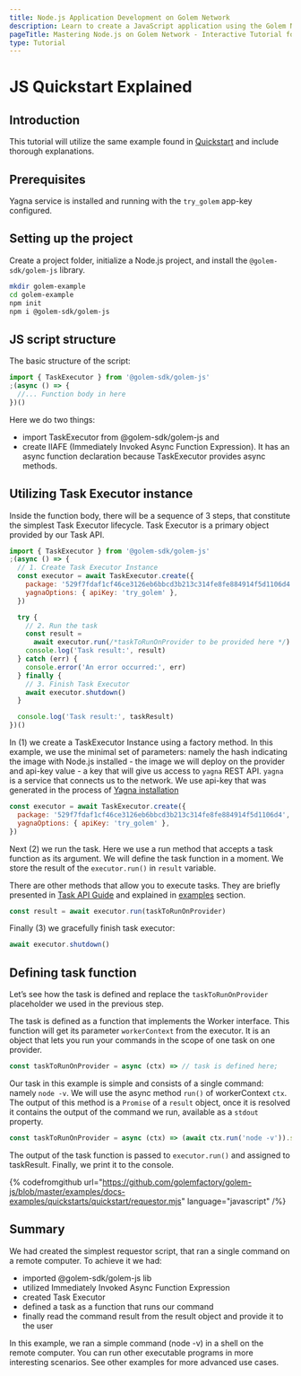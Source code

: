 ```yaml
---
title: Node.js Application Development on Golem Network
description: Learn to create a JavaScript application using the Golem Network with our tutorial where we explain the Quickstart example and steps for setting up Node.js projects and utilizing Task Executors.
pageTitle: Mastering Node.js on Golem Network - Interactive Tutorial for Developers
type: Tutorial
---
```


# JS Quickstart Explained

## Introduction

This tutorial will utilize the same example found in [Quickstart](/docs/creators/javascript/quickstarts/quickstart) and include thorough explanations.

## Prerequisites

Yagna service is installed and running with the `try_golem` app-key configured.

## Setting up the project

Create a project folder, initialize a Node.js project, and install the `@golem-sdk/golem-js` library.

```bash
mkdir golem-example
cd golem-example
npm init
npm i @golem-sdk/golem-js
```

## JS script structure

The basic structure of the script:

```js
import { TaskExecutor } from '@golem-sdk/golem-js'
;(async () => {
  //... Function body in here
})()
```

Here we do two things:

- import TaskExecutor from @golem-sdk/golem-js and
- create IIAFE (Immediately Invoked Async Function Expression). It has an async function declaration because TaskExecutor provides async methods.

## Utilizing Task Executor instance

Inside the function body, there will be a sequence of 3 steps, that constitute the simplest Task Executor lifecycle. Task Executor is a primary object provided by our Task API.

```js
import { TaskExecutor } from '@golem-sdk/golem-js'
;(async () => {
  // 1. Create Task Executor Instance
  const executor = await TaskExecutor.create({
    package: '529f7fdaf1cf46ce3126eb6bbcd3b213c314fe8fe884914f5d1106d4',
    yagnaOptions: { apiKey: 'try_golem' },
  })

  try {
    // 2. Run the task
    const result =
      await executor.run(/*taskToRunOnProvider to be provided here */)
    console.log('Task result:', result)
  } catch (err) {
    console.error('An error occurred:', err)
  } finally {
    // 3. Finish Task Executor
    await executor.shutdown()
  }

  console.log('Task result:', taskResult)
})()
```

In (1) we create a TaskExecutor Instance using a factory method. In this example, we use the minimal set of parameters: namely the hash indicating the image with Node.js installed - the image we will deploy on the provider and api-key value - a key that will give us access to `yagna` REST API. `yagna` is a service that connects us to the network.
We use api-key that was generated in the process of [Yagna installation](/docs/creators/javascript/examples/tools/yagna-installation-for-requestors)

```js
const executor = await TaskExecutor.create({
  package: '529f7fdaf1cf46ce3126eb6bbcd3b213c314fe8fe884914f5d1106d4',
  yagnaOptions: { apiKey: 'try_golem' },
})
```

Next (2) we run the task. Here we use a run method that accepts a task function as its argument. We will define the task function in a moment. We store the result of the `executor.run()` in `result` variable.

There are other methods that allow you to execute tasks. They are briefly presented in [Task API Guide](/docs/creators/javascript/guides/task-model#main-task-api-features) and explained in [examples](/docs/creators/javascript/examples) section.

```js
const result = await executor.run(taskToRunOnProvider)
```

Finally (3) we gracefully finish task executor:

```js
await executor.shutdown()
```

## Defining task function

Let’s see how the task is defined and replace the `taskToRunOnProvider` placeholder we used in the previous step.

The task is defined as a function that implements the Worker interface. This function will get its parameter `workerContext` from the executor. It is an object that lets you run your commands in the scope of one task on one provider.

```js
const taskToRunOnProvider = async (ctx) => // task is defined here;
```

Our task in this example is simple and consists of a single command: namely `node -v`. We will use the async method `run()` of workerContext `ctx`. The output of this method is a `Promise` of a `result` object, once it is resolved it contains the output of the command we run, available as a `stdout` property.

```js
const taskToRunOnProvider = async (ctx) => (await ctx.run('node -v')).stdout
```

The output of the task function is passed to `executor.run()` and assigned to taskResult.
Finally, we print it to the console.

{% codefromgithub url="https://github.com/golemfactory/golem-js/blob/master/examples/docs-examples/quickstarts/quickstart/requestor.mjs" language="javascript" /%}

## Summary

We had created the simplest requestor script, that ran a single command on a remote computer.
To achieve it we had:

- imported @golem-sdk/golem-js lib
- utilized Immediately Invoked Async Function Expression
- created Task Executor
- defined a task as a function that runs our command
- finally read the command result from the result object and provide it to the user

In this example, we ran a simple command (node -v) in a shell on the remote computer. You can run other executable programs in more interesting scenarios. See other examples for more advanced use cases.

